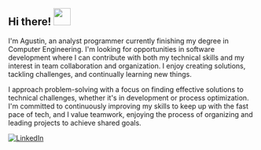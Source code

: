 ## Hi there! <img src="https://media.tenor.com/GVbLnw73qD8AAAAi/dancing-duck-karlo.gif" width="35"/>

I'm Agustin, an analyst programmer currently finishing my degree in Computer Engineering. I'm looking for opportunities in software development where I can contribute with both my technical skills and my interest in team collaboration and organization. I enjoy creating solutions, tackling challenges, and continually learning new things.

I approach problem-solving with a focus on finding effective solutions to technical challenges, whether it's in development or process optimization. I'm committed to continuously improving my skills to keep up with the fast pace of tech, and I value teamwork, enjoying the process of organizing and leading projects to achieve shared goals.

[<img alt="LinkedIn" src="https://img.shields.io/badge/LinkedIn-%230E76A8.svg?&style=for-the-badge&logo=LinkedIn&logoColor=white" />](https://www.linkedin.com/in/azauting/)
